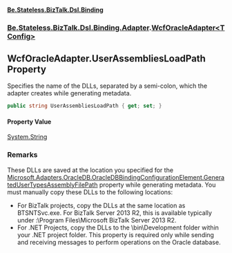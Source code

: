 #### [Be.Stateless.BizTalk.Dsl.Binding](README.md 'README')
### [Be.Stateless.BizTalk.Dsl.Binding.Adapter](Be.Stateless.BizTalk.Dsl.Binding.Adapter.md 'Be.Stateless.BizTalk.Dsl.Binding.Adapter').[WcfOracleAdapter&lt;TConfig&gt;](WcfOracleAdapter_TConfig_.md 'Be.Stateless.BizTalk.Dsl.Binding.Adapter.WcfOracleAdapter<TConfig>')

## WcfOracleAdapter<TConfig>.UserAssembliesLoadPath Property

Specifies the name of the DLLs, separated by a semi-colon, which the adapter creates while generating metadata.

```csharp
public string UserAssembliesLoadPath { get; set; }
```

#### Property Value
[System.String](https://docs.microsoft.com/en-us/dotnet/api/System.String 'System.String')

### Remarks
These DLLs are saved at the location you specified for the [Microsoft.Adapters.OracleDB.OracleDBBindingConfigurationElement.GeneratedUserTypesAssemblyFilePath](https://docs.microsoft.com/en-us/dotnet/api/Microsoft.Adapters.OracleDB.OracleDBBindingConfigurationElement.GeneratedUserTypesAssemblyFilePath 'Microsoft.Adapters.OracleDB.OracleDBBindingConfigurationElement.GeneratedUserTypesAssemblyFilePath') property while generating metadata.
You must manually copy these DLLs to the following locations:
- For BizTalk projects, copy the DLLs at the same location as BTSNTSvc.exe. For BizTalk Server 2013 R2, this is
  available typically under <installation drive>:\Program Files\Microsoft BizTalk Server 2013 R2.
- For .NET Projects, copy the DLLs to the \bin\Development folder within your .NET project folder.
This property is required only while sending and receiving messages to perform operations on the Oracle database.